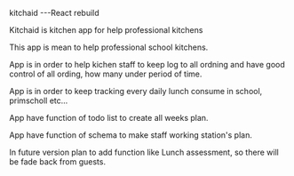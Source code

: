 kitchaid ---React rebuild

Kitchaid is kitchen app for help professional kitchens

This app is mean to help professional school kitchens.

App is in order to help kichen staff to keep log to all ordning and have good control of all ording, how many under period of time.

App is in order to keep tracking every daily lunch consume in school, primscholl etc...

App have function of todo list to create all weeks plan.

App have function of schema to make staff working station's plan.

In future version plan to add function like Lunch assessment, so there will be fade back from guests.
